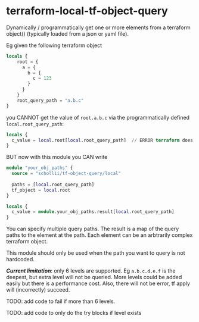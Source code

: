 # terraform-local-tf-object-query

Dynamically / programmatically get one or more elements from a terraform object() 
(typically loaded from a json or yaml file).

Eg given the following terraform object 
```terraform
locals {
    root = {
      a = {
        b = {
          c = 123
        }
      }
    }
    root_query_path = "a.b.c"
}
```
you CANNOT get the value of `root.a.b.c` via the programmatically defined `local.root_query_path`: 
```terraform
locals {
  c_value = local.root[local.root_query_path]  // ERROR terraform does not support this
}
```
BUT now with this module you CAN write 
```terraform
module "your_obj_paths" {
  source = "schollii/tf-object-query/local"
  
  paths = [local.root_query_path]
  tf_object = local.root
}

locals {
  c_value = module.your_obj_paths.result[local.root_query_path]
}
```

You can specify multiple query paths. The result is a map of the query paths to the element at
the path. Each element can be an arbtrarily complex terraform object. 

This module should only be used when the path you want to query is not hardcoded. 

**_Current limitation_**: only 6 levels are supported. Eg `a.b.c.d.e.f` is the deepest, but extra level 
will not be queried. More levels could be added easily but there is a performance cost. 
Also, there will not be error, tf apply will (incorrectly) succeed. 

TODO: add code to fail if more than 6 levels. 

TODO: add code to only do the try blocks if level exists
